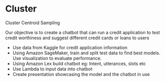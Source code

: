 # Cluster
Cluster Centroid Sampling 



Our objective is to create a chatbot that can run a credit application to test credit worthiness and suggest different credit cards or loans to users

- Use data from Kaggle for credit application information
- Using Amazon SageMaker, train and split test data to find best models. Use visualization to evaluate performance.
- Using Amazon Lex build chatbot eg: Intent, utterances, slots etc
- Use Lambda to input data into chatbot 
- Create presentation showcasing the model and the chatbot in use


